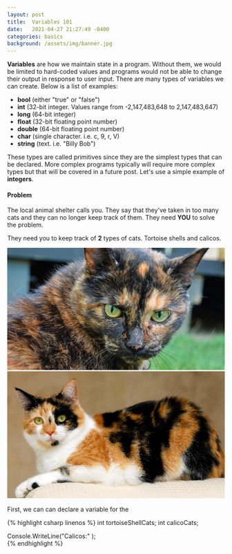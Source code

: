 ```yaml
---
layout: post
title:  Variables 101
date:   2021-04-27 21:27:49 -0400
categories: basics
background: /assets/img/banner.jpg
---
```


**Variables** are how we maintain state in a program.  Without them, we would be limited to hard-coded values and programs would not be able to change their output in response to user input.  There are many types of variables we can create.  Below is a list of examples:

* **bool** (either "true" or "false")
* **int** (32-bit integer.  Values range from -2,147,483,648 to 2,147,483,647)
* **long** (64-bit integer)
* **float** (32-bit floating point number)
* **double** (64-bit floating point number)
* **char** (single character.  i.e. c, 9, r, V)
* **string** (text.  i.e. "Billy Bob")

These types are called primitives since they are the simplest types that can be declared.  More complex programs typically will require more complex types but that will be covered in a future post.  Let's use a simple example of **integers**.  

#### Problem 
The local animal shelter calls you.  They say that they've taken in too many cats and they can no longer keep track of them.  They need **YOU** to solve the problem.

They need you to keep track of **2** types of cats.  Tortoise shells and calicos.

<img src="/assets/img/variables101/tortoiseshell.jpg" width="750"/>

<img src="/assets/img/variables101/calico.jpg" width="750"/>

First, we can can declare a variable for the

{% highlight csharp linenos %}
int tortoiseShellCats;
int calicoCats;      



Console.WriteLine("Calicos:" );        
{% endhighlight %}
